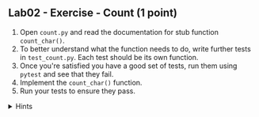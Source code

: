 ## Lab02 - Exercise - Count (1 point)

1. Open `count.py` and read the documentation for stub function `count_char()`.
2. To better understand what the function needs to do, write further tests in `test_count.py`. Each test should be its own function.
3. Once you're satisfied you have a good set of tests, run them using `pytest` and see that they fail.
4. Implement the `count_char()` function.
5. Run your tests to ensure they pass.

<details>
<summary>Hints</summary>

* You can use a dictionary to keep track of frequencies as you loop through the input in the form `{ character : frequency }`
* You can get the contents of a field in the dictionary using `my_dict['my_field']`
* You can set the contents of a field in the dictionary using `my_dict['my_field'] = 'my message'`

</details>